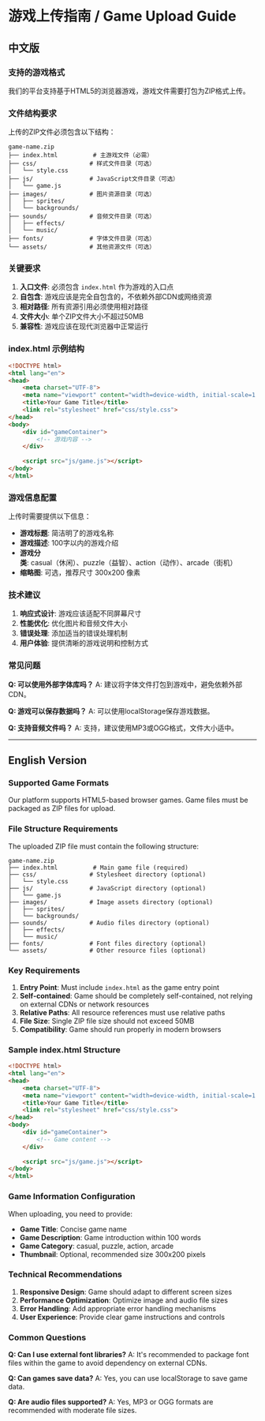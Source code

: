 # 游戏上传指南 / Game Upload Guide

## 中文版

### 支持的游戏格式

我们的平台支持基于HTML5的浏览器游戏，游戏文件需要打包为ZIP格式上传。

### 文件结构要求

上传的ZIP文件必须包含以下结构：

```
game-name.zip
├── index.html          # 主游戏文件（必需）
├── css/               # 样式文件目录（可选）
│   └── style.css
├── js/                # JavaScript文件目录（可选）
│   └── game.js
├── images/            # 图片资源目录（可选）
│   ├── sprites/
│   └── backgrounds/
├── sounds/            # 音频文件目录（可选）
│   ├── effects/
│   └── music/
├── fonts/             # 字体文件目录（可选）
└── assets/            # 其他资源文件（可选）
```

### 关键要求

1. **入口文件**: 必须包含 `index.html` 作为游戏的入口点
2. **自包含**: 游戏应该是完全自包含的，不依赖外部CDN或网络资源
3. **相对路径**: 所有资源引用必须使用相对路径
4. **文件大小**: 单个ZIP文件大小不超过50MB
5. **兼容性**: 游戏应该在现代浏览器中正常运行

### index.html 示例结构

```html
<!DOCTYPE html>
<html lang="en">
<head>
    <meta charset="UTF-8">
    <meta name="viewport" content="width=device-width, initial-scale=1.0">
    <title>Your Game Title</title>
    <link rel="stylesheet" href="css/style.css">
</head>
<body>
    <div id="gameContainer">
        <!-- 游戏内容 -->
    </div>
    
    <script src="js/game.js"></script>
</body>
</html>
```

### 游戏信息配置

上传时需要提供以下信息：
- **游戏标题**: 简洁明了的游戏名称
- **游戏描述**: 100字以内的游戏介绍
- **游戏分类**: casual（休闲）、puzzle（益智）、action（动作）、arcade（街机）
- **缩略图**: 可选，推荐尺寸 300x200 像素

### 技术建议

1. **响应式设计**: 游戏应该适配不同屏幕尺寸
2. **性能优化**: 优化图片和音频文件大小
3. **错误处理**: 添加适当的错误处理机制
4. **用户体验**: 提供清晰的游戏说明和控制方式

### 常见问题

**Q: 可以使用外部字体库吗？**
A: 建议将字体文件打包到游戏中，避免依赖外部CDN。

**Q: 游戏可以保存数据吗？**
A: 可以使用localStorage保存游戏数据。

**Q: 支持音频文件吗？**
A: 支持，建议使用MP3或OGG格式，文件大小适中。

---

## English Version

### Supported Game Formats

Our platform supports HTML5-based browser games. Game files must be packaged as ZIP files for upload.

### File Structure Requirements

The uploaded ZIP file must contain the following structure:

```
game-name.zip
├── index.html          # Main game file (required)
├── css/               # Stylesheet directory (optional)
│   └── style.css
├── js/                # JavaScript directory (optional)
│   └── game.js
├── images/            # Image assets directory (optional)
│   ├── sprites/
│   └── backgrounds/
├── sounds/            # Audio files directory (optional)
│   ├── effects/
│   └── music/
├── fonts/             # Font files directory (optional)
└── assets/            # Other resource files (optional)
```

### Key Requirements

1. **Entry Point**: Must include `index.html` as the game entry point
2. **Self-contained**: Game should be completely self-contained, not relying on external CDNs or network resources
3. **Relative Paths**: All resource references must use relative paths
4. **File Size**: Single ZIP file size should not exceed 50MB
5. **Compatibility**: Game should run properly in modern browsers

### Sample index.html Structure

```html
<!DOCTYPE html>
<html lang="en">
<head>
    <meta charset="UTF-8">
    <meta name="viewport" content="width=device-width, initial-scale=1.0">
    <title>Your Game Title</title>
    <link rel="stylesheet" href="css/style.css">
</head>
<body>
    <div id="gameContainer">
        <!-- Game content -->
    </div>
    
    <script src="js/game.js"></script>
</body>
</html>
```

### Game Information Configuration

When uploading, you need to provide:
- **Game Title**: Concise game name
- **Game Description**: Game introduction within 100 words
- **Game Category**: casual, puzzle, action, arcade
- **Thumbnail**: Optional, recommended size 300x200 pixels

### Technical Recommendations

1. **Responsive Design**: Game should adapt to different screen sizes
2. **Performance Optimization**: Optimize image and audio file sizes
3. **Error Handling**: Add appropriate error handling mechanisms
4. **User Experience**: Provide clear game instructions and controls

### Common Questions

**Q: Can I use external font libraries?**
A: It's recommended to package font files within the game to avoid dependency on external CDNs.

**Q: Can games save data?**
A: Yes, you can use localStorage to save game data.

**Q: Are audio files supported?**
A: Yes, MP3 or OGG formats are recommended with moderate file sizes. 